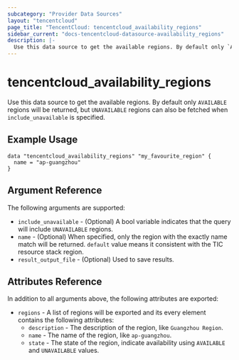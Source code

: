 ```yaml
---
subcategory: "Provider Data Sources"
layout: "tencentcloud"
page_title: "TencentCloud: tencentcloud_availability_regions"
sidebar_current: "docs-tencentcloud-datasource-availability_regions"
description: |-
  Use this data source to get the available regions. By default only `AVAILABLE` regions will be returned, but `UNAVAILABLE` regions can also be fetched when `include_unavailable` is specified.
---
```


# tencentcloud_availability_regions

Use this data source to get the available regions. By default only `AVAILABLE` regions will be returned, but `UNAVAILABLE` regions can also be fetched when `include_unavailable` is specified.

## Example Usage

```hcl
data "tencentcloud_availability_regions" "my_favourite_region" {
  name = "ap-guangzhou"
}
```

## Argument Reference

The following arguments are supported:

* `include_unavailable` - (Optional) A bool variable indicates that the query will include `UNAVAILABLE` regions.
* `name` - (Optional) When specified, only the region with the exactly name match will be returned. `default` value means it consistent with the TIC resource stack region.
* `result_output_file` - (Optional) Used to save results.

## Attributes Reference

In addition to all arguments above, the following attributes are exported:

* `regions` - A list of regions will be exported and its every element contains the following attributes:
  * `description` - The description of the region, like `Guangzhou Region`.
  * `name` - The name of the region, like `ap-guangzhou`.
  * `state` - The state of the region, indicate availability using `AVAILABLE` and `UNAVAILABLE` values.


